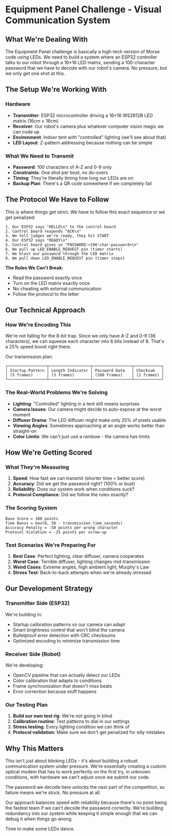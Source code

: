 # Equipment Panel Challenge - Visual Communication System

## What We're Dealing With

The Equipment Panel challenge is basically a high-tech version of Morse code using LEDs. We need to build a system where an ESP32 controller talks to our robot through a 16×16 LED matrix, sending a 100-character password that we have to decode with our robot's camera. No pressure, but we only get one shot at this.

## The Setup We're Working With

### Hardware
- **Transmitter**: ESP32 microcontroller driving a 16×16 WS2812B LED matrix (16cm × 16cm)
- **Receiver**: Our robot's camera plus whatever computer vision magic we can code up
- **Environment**: Indoor tent with "controlled" lighting (we'll see about that)
- **LED Layout**: Z-pattern addressing because nothing can be simple

### What We Need to Transmit
- **Password**: 100 characters of A-Z and 0-9 only
- **Constraints**: One shot per boot, no do-overs
- **Timing**: They're literally timing how long our LEDs are on
- **Backup Plan**: There's a QR code somewhere if we completely fail

## The Protocol We Have to Follow

This is where things get strict. We have to follow this exact sequence or we get penalized:

```
1. Our ESP32 says "HELLO\n" to the control board
2. Control board responds "ACK\n"
3. We tell judges we're ready, they hit START
4. Our ESP32 says "READY\n"
5. Control board gives us "PASSWORD:<100-char-password>\n"
6. We pull up LED_ENABLE_REQUEST pin (timer starts)
7. We blast our password through the LED matrix
8. We pull down LED_ENABLE_REQUEST pin (timer stops)
```

**The Rules We Can't Break:**
- Read the password exactly once
- Turn on the LED matrix exactly once
- No cheating with external communication
- Follow the protocol to the letter

## Our Technical Approach

### How We're Encoding This
We're not falling for the 8-bit trap. Since we only have A-Z and 0-9 (36 characters), we can squeeze each character into 6 bits instead of 8. That's a 25% speed boost right there.

Our transmission plan:
```
┌─────────────────┬──────────────────┬─────────────────┬────────────┐
│ Startup Pattern │ Length Indicator │ Password Data   │ Checksum   │
│ (5 frames)      │ (3 frames)       │ (100 frames)    │ (2 frames) │
└─────────────────┴──────────────────┴─────────────────┴────────────┘
```

### The Real-World Problems We're Solving
- **Lighting**: "Controlled" lighting in a tent still means surprises
- **Camera Issues**: Our camera might decide to auto-expose at the worst moment
- **Diffuser Drama**: The LED diffuser might make only 25% of pixels usable
- **Viewing Angles**: Sometimes approaching at an angle works better than straight-on
- **Color Limits**: We can't just use a rainbow - the camera has limits

## How We're Getting Scored

### What They're Measuring
1. **Speed**: How fast we can transmit (shorter time = better score)
2. **Accuracy**: Did we get the password right? (100% or bust)
3. **Reliability**: Does our system work when conditions suck?
4. **Protocol Compliance**: Did we follow the rules exactly?

### The Scoring System
```
Base Score = 100 points
Time Bonus = max(0, 50 - transmission_time_seconds)
Accuracy Penalty = -50 points per wrong character
Protocol Violation = -25 points per screw-up
```

### Test Scenarios We're Preparing For
1. **Best Case**: Perfect lighting, clear diffuser, camera cooperates
2. **Worst Case**: Terrible diffuser, lighting changes mid-transmission
3. **Weird Cases**: Extreme angles, high ambient light, Murphy's Law
4. **Stress Test**: Back-to-back attempts when we're already stressed

## Our Development Strategy

### Transmitter Side (ESP32)
We're building in:
- Startup calibration patterns so our camera can adapt
- Smart brightness control that won't blind the camera
- Bulletproof error detection with CRC checksums
- Optimized encoding to minimize transmission time

### Receiver Side (Robot)
We're developing:
- OpenCV pipeline that can actually detect our LEDs
- Color calibration that adapts to conditions
- Frame synchronization that doesn't miss beats
- Error correction because stuff happens

### Our Testing Plan
1. **Build our own test rig**: We're not going in blind
2. **Calibration routine**: Test patterns to dial in our settings
3. **Stress testing**: Every lighting condition we can think of
4. **Protocol validation**: Make sure we don't get penalized for silly mistakes

## Why This Matters

This isn't just about blinking LEDs - it's about building a robust communication system under pressure. We're essentially creating a custom optical modem that has to work perfectly on the first try, in unknown conditions, with hardware we can't adjust once we submit our code.

The password we decode here unlocks the next part of the competition, so failure means we're stuck. No pressure at all.

Our approach balances speed with reliability because there's no point being the fastest team if we can't decode the password correctly. We're building redundancy into our system while keeping it simple enough that we can debug it when things go wrong.

Time to make some LEDs dance.

